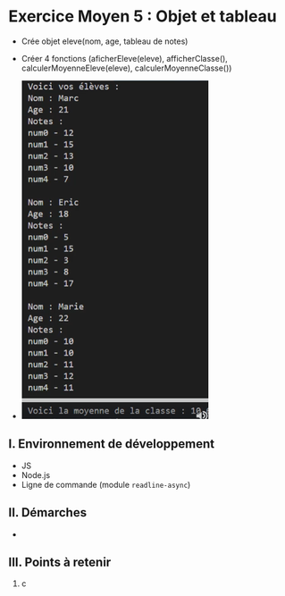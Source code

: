 # Exercice Moyen 5 : Objet et tableau

- Crée objet eleve(nom, age, tableau de notes)
- Créer 4 fonctions (aficherEleve(eleve), afficherClasse(), calculerMoyenneEleve(eleve), calculerMoyenneClasse())
  
- ![capture exo5](ex5.png)

## I. Environnement de développement

* JS
* Node.js
* Ligne de commande (module `readline-async`)

## II. Démarches
- 


## III. Points à retenir

1. c